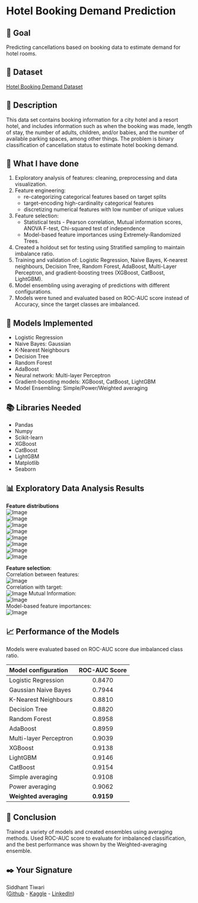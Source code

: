 # Hotel Booking Demand Prediction

## 🎯 **Goal**

Predicting cancellations based on booking data to estimate demand for hotel rooms.

## 🧵 **Dataset**

[Hotel Booking Demand Dataset](https://www.kaggle.com/datasets/jessemostipak/hotel-booking-demand)

## 🧾 **Description**

This data set contains booking information for a city hotel and a resort hotel, and includes information such as when the booking was made, length of stay, the number of adults, children, and/or babies, and the number of available parking spaces, among other things. The problem is binary classification of cancellation status to estimate hotel booking demand.

## 🧮 **What I have done**

1. Exploratory analysis of features: cleaning, preprocessing and data visualization.
2. Feature engineering:
    * re-categorizing categorical features based on target splits
    * target-encoding high-cardinality categorical features
    * discretizing numerical features with low number of unique values
3. Feature selection:
    * Statistical tests - Pearson correlation, Mutual information scores, ANOVA F-test, Chi-squared test of independence
    * Model-based feature importances using Extremely-Randomized Trees.
4. Created a holdout set for testing using Stratified sampling to maintain imbalance ratio.
5. Training and validation of: Logistic Regression, Naive Bayes, K-nearest neighbours, Decision Tree, Random Forest, AdaBoost, Multi-Layer Perceptron, and gradient-boosting trees (XGBoost, CatBoost, LightGBM).
6. Model ensembling using averaging of predictions with different configurations.
7. Models were tuned and evaluated based on ROC-AUC score instead of Accuracy, since the target classes are imbalanced.

## 🚀 **Models Implemented**

* Logistic Regression
* Naive Bayes: Gaussian
* K-Nearest Neighbours
* Decision Tree
* Random Forest
* AdaBoost
* Neural network: Multi-layer Perceptron
* Gradient-boosting models: XGBoost, CatBoost, LightGBM
* Model Ensembling: Simple/Power/Weighted averaging

## 📚 **Libraries Needed**

* Pandas
* Numpy
* Scikit-learn
* XGBoost
* CatBoost
* LightGBM
* Matplotlib
* Seaborn

## 📊 **Exploratory Data Analysis Results**

**Feature distributions**  
![Image](../Images/featdist_leadtime.png)  
![Image](../Images/featdist_arrivalweek.png)  
![Image](../Images/featdist_arrivaldayofmonth.png)  
![Image](../Images/featdist_staysweekend.png)  
![Image](../Images/featdist_staysweekday.png)  
![Image](../Images/featdist_totalstay.png)  
![Image](../Images/featdist_adults.png)  
![Image](../Images/featdist_adr.png)  

**Feature selection**:  
Correlation between features:  
![Image](../Images/featselect_corrfeatures.png)  
Correlation with target:  
![Image](../Images/featselect_corrtarget.png)
Mutual Information:  
![Image](../Images/featselect_mutualinfo.png)  
Model-based feature importances:  
![Image](../Images/featselect_modelfimp.png)  

## 📈 **Performance of the Models**

Models were evaluated based on ROC-AUC score due imbalanced class ratio.

| Model configuration | ROC-AUC Score  
|:-----|:-----:
| Logistic Regression | 0.8470  
| Gaussian Naive Bayes | 0.7944  
| K-Nearest Neighbours | 0.8810  
| Decision Tree | 0.8820  
| Random Forest | 0.8958  
| AdaBoost | 0.8959  
| Multi-layer Perceptron | 0.9039  
| XGBoost | 0.9138  
| LightGBM | 0.9146
| CatBoost | 0.9154  
| Simple averaging | 0.9108  
| Power averaging | 0.9062  
| **Weighted averaging** | **0.9159**  

## 📢 **Conclusion**

Trained a variety of models and created ensembles using averaging methods. Used ROC-AUC score to evaluate for imbalanced classification, and the best performance was shown by the Weighted-averaging ensemble.

## ✒️ **Your Signature**

Siddhant Tiwari  
([Github](https://www.github.com/siddhant4ds) - [Kaggle](https://www.kaggle.com/sid4ds) - [LinkedIn](https://www.linkedin.com/in/siddhant-tiwari-ds/))
